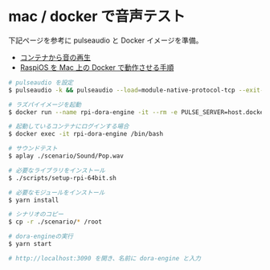 # mac / docker で音声テスト

下記ページを参考に pulseaudio と Docker イメージを準備。

- [コンテナから音の再生](https://github.com/yamagame/dora-agent/blob/main/docs/DOCKER-AUDIO.md)
- [RaspiOS を Mac 上の Docker で動作させる手順](https://github.com/yamagame/dora-agent/blob/main/docs/DOCKER-RPI.md)

```sh
# pulseaudio を設定
$ pulseaudio -k && pulseaudio --load=module-native-protocol-tcp --exit-idle-time=-1 --daemon

# ラズパイイメージを起動
$ docker run --name rpi-dora-engine -it --rm -e PULSE_SERVER=host.docker.internal -v ./:/app -v ~/.config/pulse:/root/.config/pulse -p 3090:3090 -w /app --entrypoint /bin/bash raspios_dialog_system

# 起動しているコンテナにログインする場合
$ docker exec -it rpi-dora-engine /bin/bash

# サウンドテスト
$ aplay ./scenario/Sound/Pop.wav

# 必要なライブラリをインストール
$ ./scripts/setup-rpi-64bit.sh

# 必要なモジュールをインストール
$ yarn install

# シナリオのコピー
$ cp -r ./scenario/* /root

# dora-engineの実行
$ yarn start

# http://localhost:3090 を開き、名前に dora-engine と入力
```
